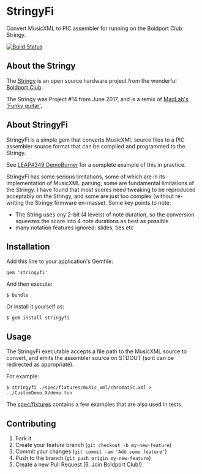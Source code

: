 # StringyFi

Convert MusicXML to PIC assembler for running on the Boldport Club Stringy.

[![Build Status](https://travis-ci.org/tardate/stringyfi.svg?branch=master)](https://travis-ci.org/tardate/stringyfi)

## About the Stringy

The [Stringy](https://www.boldport.com/products/stringy/) is an open source hardware project
from the wonderful [Boldport Club](http://www.boldport.club/).

The Stringy was Project #14 from June 2017, and is a remix of
[MadLab's 'Funky guitar'](http://www.madlab.org/kits/guitar.html).

## About StringyFi

StringyFi is a simple gem that converts MusicXML source files to
a PIC assembler source format that can be compiled and programmed to the Stringy.

See [LEAP#349 DemoBurner](https://github.com/tardate/LittleArduinoProjects/tree/master/BoldportClub/stringy/DemoBurner)
for a complete example of this in practice.

StringyFi has some serious limitations, some of which are in its implementation of MusicXML parsing,
some are fundamental limitations of the Stringy. I have found that most scores need tweaking
to be reproduced acceptably on the Stringy, and some are just too complex (without re-writing the Stringy firmware en-masse).
Some key points to note:

* The String uses ony 2-bit (4 levels) of note duration, so the conversion squeezes the score into 4 note durations as best as possible
* many notation features ignored: slides, ties etc

## Installation

Add this line to your application's Gemfile:

    gem 'stringyfi'

And then execute:

    $ bundle

Or install it yourself as:

    $ gem install stringyfi

## Usage

The StringyFi executable accepts a file path to the MusicXML source to convert,
and emits the assembler source on STDOUT (so it can be redirected as appropriate).

For example:

    $ stringyfi ./spec/fixtures/music_xml/chromatic.xml > ../CustomDemo.X/demo.tun

The
[spec/fixtures](./spec/fixtures/music_xml)
contains a few examples that are also used in tests.

## Contributing

1. Fork it
2. Create your feature branch (`git checkout -b my-new-feature`)
3. Commit your changes (`git commit -am 'Add some feature'`)
4. Push to the branch (`git push origin my-new-feature`)
5. Create a new Pull Request
(6. Join Boldport Club!)
